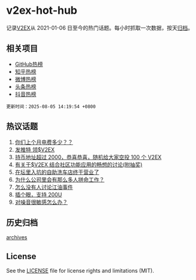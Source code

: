 # v2ex-hot-hub

 记录[V2EX](https://www.v2ex.com/)从 2021-01-06 日至今的热门话题。每小时抓取一次数据，按天[归档](archives)。
 
 ## 相关项目

- [GitHub热榜](https://github.com/lonnyzhang423/github-hot-hub)
- [知乎热榜](https://github.com/lonnyzhang423/zhihu-hot-hub)
- [微博热榜](https://github.com/lonnyzhang423/weibo-hot-hub)
- [头条热榜](https://github.com/lonnyzhang423/toutiao-hot-hub)
- [抖音热榜](https://github.com/lonnyzhang423/douyin-hot-hub)


 `更新时间：2025-08-05 14:19:54 +0800`

## 热议话题

1. [你们上个月电费多少？？](https://www.v2ex.com/t/1149791)
1. [发推特 领$V2EX](https://www.v2ex.com/t/1150000)
1. [持币地址超过 2000，恭喜恭喜，随机给大家空投 100 个 V2EX](https://www.v2ex.com/t/1149873)
1. [有关于$V2EX 结合社区功能应用的畅想的讨论(附抽奖)](https://www.v2ex.com/t/1149962)
1. [在坛里入坑的自助洗车店终于营业了](https://www.v2ex.com/t/1149991)
1. [为什么公司里会有那么多人拼命工作？](https://www.v2ex.com/t/1149977)
1. [怎么没有人讨论江油事件](https://www.v2ex.com/t/1149974)
1. [插个眼，支持 200U](https://www.v2ex.com/t/1149908)
1. [对噪音很敏感怎么办？](https://www.v2ex.com/t/1149955)

## 历史归档

[archives](archives)

## License

See the [LICENSE](LICENSE) file for license rights and limitations (MIT).
